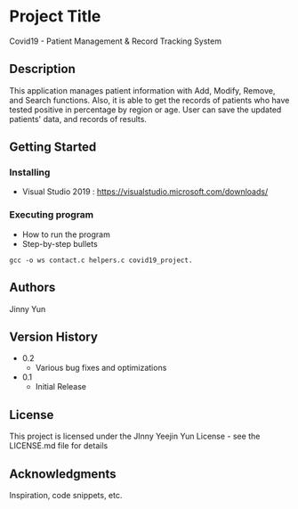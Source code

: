 # Project Title
Covid19 - Patient Management & Record Tracking System

## Description

This application manages patient information with Add, Modify, Remove, and Search functions.
Also, it is able to get the records of patients who have tested positive in percentage by region or age.
User can save the updated patients' data, and records of results.

## Getting Started

### Installing

* Visual Studio 2019 : https://visualstudio.microsoft.com/downloads/


### Executing program

* How to run the program
* Step-by-step bullets

`gcc -o ws contact.c helpers.c covid19_project.`

## Authors

Jinny Yun

## Version History

* 0.2
    * Various bug fixes and optimizations
* 0.1
    * Initial Release

## License

This project is licensed under the JInny Yeejin Yun License - see the LICENSE.md file for details

## Acknowledgments

Inspiration, code snippets, etc.
